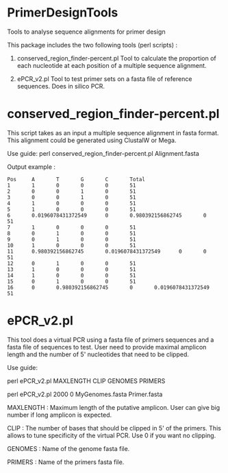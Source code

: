 # PrimerDesignTools
Tools to analyse sequence alignments for primer design

This package includes the two following tools (perl scripts) :

1. conserved_region_finder-percent.pl
Tool to calculate the proportion of each nucleotide at each position of a multiple sequence alignment.

2. ePCR_v2.pl
Tool to test primer sets on a fasta file of reference sequences. Does in silico PCR.

# conserved_region_finder-percent.pl

This script takes as an input a multiple sequence alignment in fasta format. This alignment could be generated using ClustalW or Mega.

Use guide:
perl conserved_region_finder-percent.pl Alignment.fasta

Output example :
```
Pos     A       T       G       C       Total
1       1       0       0       0       51
2       0       0       1       0       51
3       0       0       1       0       51
4       1       0       0       0       51
5       1       0       0       0       51
6       0.0196078431372549      0       0.980392156862745       0       51
7       1       0       0       0       51
8       0       1       0       0       51
9       0       1       0       0       51
10      1       0       0       0       51
11      0.980392156862745       0.0196078431372549      0       0       51
12      0       1       0       0       51
13      1       0       0       0       51
14      1       0       0       0       51
15      0       1       0       0       51
16      0       0.980392156862745       0       0.0196078431372549      51
```

# ePCR_v2.pl
This tool does a virtual PCR using a fasta file of primers sequences and a fasta file of sequences to test. User need to provide maximal amplicon length and the number of 5' nucleotides that need to be clipped.

Use guide:

perl ePCR_v2.pl MAXLENGTH CLIP GENOMES PRIMERS

perl ePCR_v2.pl 2000 0 MyGenomes.fasta Primer.fasta 

MAXLENGTH : Maximum length of the putative amplicon. User can give big number if long amplicon is expected.

CLIP : The number of bases that should be clipped in 5' of the primers. This allows to tune specificity of the virtual PCR. Use 0 if you want no clipping.

GENOMES : Name of the genome fasta file.

PRIMERS : Name of the primers fasta file.
